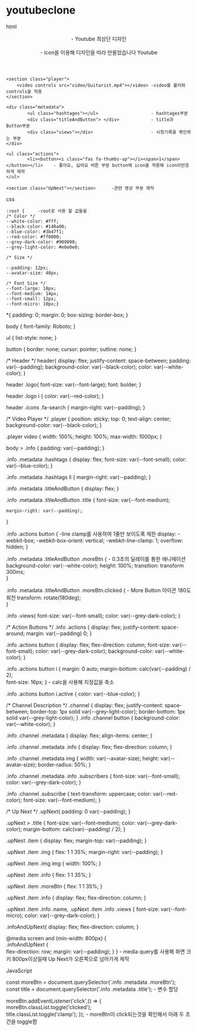# youtubeclone
html
    <header>                                               - Youtube 최상단 디자인 
        <div class="logo">                     
            <i class="fab fa-youtube"></i>                 - icon을 이용해 디자인을 따라 만들었습니다
            <span class="title">Youtube</span>
        </div>
        <div class="icons">
            <i class="far fa-thumbs-up"></i>
            <i class="fas fa-ellipsis-v"></i>
        </div>
    </header>
    
    <section class="player">
        <video controls src="video/Guitarist.mp4"></video> -video를 불러와 controls을 적용
    </section>
    
    <div class="metadata">
            <ul class="hashtages"></ul>                    - hashtages부분
            <div class="titleAndButton"> </div>            - title과 Button부분
            <div class="views"></div>                      - 시청기록을 확인하는 부분
    </div>

    <ul class="actions">                                   
            <li><button><i class="fas fa-thumbs-up"></i><span>1</span></button></li>    - 좋아요, 싫어요 버튼 부분 button에 icon을 적용해 icon이반응하게 제작
    </ul>
    
    <section class="UpNext"></section>      -관련 영상 부분 제작


css

    :root {     -root로 사용 할 값들을                                             
    /* Color */
    --white-color: #fff;
    --black-color: #140a00;
    --blue-color: #3b47f1;
    --red-color: #ff0000;
    --grey-dark-color: #909090;
    --grey-light-color: #e0e0e0;
    
    /* Size */

    --padding: 12px;
    --avatar-size: 40px;

    /* Font Size */
    --font-large: 18px;
    --font-medium: 14px;
    --font-small: 12px;
    --font-micro: 10px;}       

*{
    padding: 0;
    margin: 0;
    box-sizing: border-box;
}

body {
    font-family: Roboto;
}

ul {
    list-style: none;
}

button {
    border: none;
    cursor: pointer;
    outline: none;
}

/* Header */
header{
    display: flex;
    justify-content: space-between;
    padding: var(--padding);
    background-color: var(--black-color);
    color: var(--white-color);
}
 
header .logo{
    font-size: var(--font-large);
    font: bolder;
}

header .logo i {
    color: var(--red-color);
}

header .icons .fa-search {
    margin-right: var(--padding);
}


/* Video Player */
.player {
    position: sticky;
    top: 0;
    text-align: center;
    background-color: var(--black-color);
}

.player video {
    width: 100%;
    height: 100%;
    max-width: 1000px;
}

 body > .info {
    padding: var(--padding);
}

.info .metadata .hashtags {
    display: flex;
    font-size: var(--font-small);
    color: var(--blue-color);
}

.info .metadata .hashtags li {
    margin-right: var(--padding);
}

.info .metadata .titleAndButton {
    display: flex;
}

.info .metadata .titleAndButton .title {
    font-size: var(--font-medium);

    margin-right: var(--padding);
}

<div>
.info .actions button {      -line clamp를 사용하여 1줄만 보이도록 제한
    display: -webkit-box;                               
    -webkit-box-orient: vertical;
    -webkit-line-clamp: 1;
    overflow: hidden;
}
    </div>

.info .metadata .titleAndButton .moreBtn {      - 0.3초의 딜레이를 통한 애니매이션
    background-color: var(--white-color);
    height: 100%;
    transition: transform 300ms;                        
}       

.info .metadata .titleAndButton .moreBtn.clicked {      - More Button 아이콘 180도 회전
    transform: rotate(180deg);                          
}       

.info .views{
    font-size: var(--font-small);
    color: var(--grey-dark-color);
}

/* Action Buttons */
.info .actions {
    display: flex;
    justify-content: space-around;
    margin: var(--padding) 0;
}

.info .actions button {
    display: flex;
    flex-direction: column;
    font-size: var(--font-small);
    color: var(--grey-dark-color);
    background-color: var(--white-color);
}

.info .actions button i {
    margin: 0 auto;
    margin-bottom: calc(var(--padding) / 2);                
    font-size: 16px;
}       - calc을 사용해 지정값을 축소

.info .actions button i.active {
    color: var(--blue-color);
}

/* Channel Description */
.channel {
    display: flex;
    justify-content: space-between;
    border-top: 1px solid var(--grey-light-color);
    border-bottom: 1px solid var(--grey-light-color);
}
.info .channel button {
    background-color: var(--white-color);
}

.info .channel .metadata {
    display: flex;
    align-items: center;
}

.info .channel .metadata .info {
    display: flex;
    flex-direction: column;
}

.info .channel .metadata img {
    width: var(--avatar-size);
    height: var(--avatar-size);
    border-radius: 50%;
}

.info .channel .metadata .info .subscribers {
    font-size: var(--font-small);
    color: var(--grey-dark-color);
}

.info .channel .subscribe {
    text-transform: uppercase;
    color: var(--red-color);
    font-size: var(--font-medium);
}

/* Up Next */
.upNext{
    padding: 0 var(--padding);
}

.upNext > .title {
    font-size: var(--font-medium);
    color: var(--grey-dark-color);
    margin-bottom: calc(var(--padding) / 2);
}

.upNext .item {
    display: flex;
    margin-top: var(--padding);
}

.upNext .item .img {
    flex: 1 1 35%;
    margin-right: var(--padding);
}

.upNext .item .img img {
    width: 100%;
}

.upNext .item .info {
    flex: 1 1 35%;
}

.upNext .item .moreBtn {
    flex: 1 1 35%;
}

.upNext .item .info {
    display: flex;
    flex-direction: column;
}

.upNext .item .info .name,
.upNext .item .info .views {
    font-size: var(--font-micro);
    color: var(--grey-dark-color);
}

.infoAndUpNext{
    display: flex;
    flex-direction: column;
}

@media screen and (min-width: 800px) {                                          
    .infoAndUpNext {                                                             
        flex-direction: row;
        margin: var(--padding);
    }
}       - media query를 사용해 화면 크키 800px이상일때 Up Next가 오른쪽으로 넘어가게 제작


JavaScript

const moreBtn = document.querySelector('.info .metadata .moreBtn');             
const title = document.querySelector('.info .metadata .title');     - 변수 할당

moreBtn.addEventListener('click',() => {                                        
    moreBtn.classList.toggle('clicked');                                          
    title.classList.toggle('clamp');
});     - moreBtn이 click되는것을 확인해서 아래 두 조건을 toggle함

